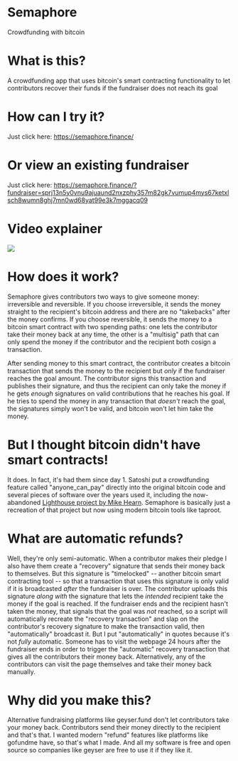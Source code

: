 # Semaphore
Crowdfunding with bitcoin

# What is this?
A crowdfunding app that uses bitcoin's smart contracting functionality to let contributors recover their funds if the fundraiser does not reach its goal

# How can I try it?
Just click here: https://semaphore.finance/

# Or view an existing fundraiser
Just click here: https://semaphore.finance/?fundraiser=sprj13n5y0vnu9ajuaund2nxzphy357m82gk7vumup4mys67ketxlsch8wumn8ghj7mn0wd68yat99e3k7mggacq09

# Video explainer
[![](https://i.ibb.co/v1Srq3g/semaphore-yt-thumbnail-with-yt-logo.jpg)](https://www.youtube.com/watch?v=VHGRQVuVtCY)

# How does it work?
Semaphore gives contributors two ways to give someone money: irreversible and reversible. If you choose irreversible, it sends the money straight to the recipient's bitcoin address and there are no "takebacks" after the money confirms. If you choose reversible, it sends the money to a bitcoin smart contract with two spending paths: one lets the contributor take their money back at any time, the other is a "multisig" path that can only spend the money if the contributor and the recipient both cosign a transaction.

After sending money to this smart contract, the contributor creates a bitcoin transaction that sends the money to the recipient but *only* if the fundraiser reaches the goal amount. The contributor signs this transaction and publishes their signature, and thus the recipient can only take the money if he gets *enough* signatures on valid contributions that he reaches his goal. If he tries to spend the money in any transaction that *doesn't* reach the goal, the signatures simply won't be valid, and bitcoin won't let him take the money.

# But I thought bitcoin didn't have smart contracts!
It does. In fact, it's had them since day 1. Satoshi put a crowdfunding feature called "anyone_can_pay" directly into the original bitcoin code and several pieces of software over the years used it, including the now-abandoned [Lighthouse project by Mike Hearn](https://github.com/vinumeris/lighthouse). Semaphore is basically just a recreation of that project but now using modern bitcoin tools like taproot.

# What are automatic refunds?
Well, they're only semi-automatic. When a contributor makes their pledge I also have them create a "recovery" signature that sends their money back to themselves. But this signature is "timelocked" -- another bitcoin smart contracting tool -- so that a transaction that uses this signature is only valid if it is broadcasted *after* the fundraiser is over. The contributor uploads this signature *along with* the signature that lets the *intended* recipient take the money if the goal is reached. If the fundraiser ends and the recipient hasn't taken the money, that signals that the goal was *not* reached, so a script will automatically recreate the "recovery transaction" and slap on the contributor's recovery signature to make the transaction valid, then "automatically" broadcast it. But I put "automatically" in quotes because it's not *fully* automatic. Someone has to visit the webpage 24 hours after the fundraiser ends in order to trigger the "automatic" recovery transaction that gives all the contributors their money back. Alternatively, any of the contributors can visit the page themselves and take their money back manually.

# Why did you make this?
Alternative fundraising platforms like geyser.fund don't let contributors take your money back. Contributors send their money directly to the recipient and that's that. I wanted modern "refund" features like platforms like gofundme have, so that's what I made. And all my software is free and open source so companies like geyser are free to use it if they like it.
